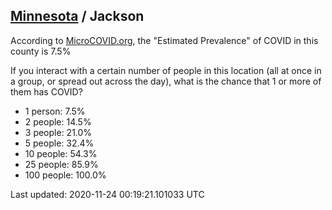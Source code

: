 
## [Minnesota](/united-states/minnesota) / Jackson

According to [MicroCOVID.org](http://microcovid.org),
the "Estimated Prevalence" of COVID in this county is 7.5%

If you interact with a certain number of people in this location
(all at once in a group, or spread out across the day), what is the chance that
1 or more of them has COVID?

- 1 person: 7.5%
- 2 people: 14.5%
- 3 people: 21.0%
- 5 people: 32.4%
- 10 people: 54.3%
- 25 people: 85.9%
- 100 people: 100.0%

Last updated: 2020-11-24 00:19:21.101033 UTC
